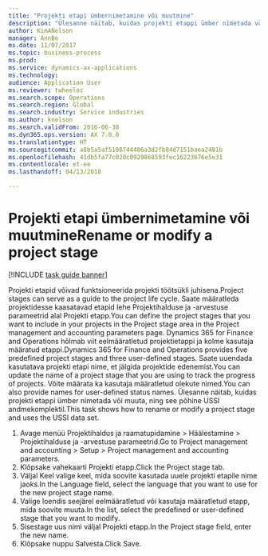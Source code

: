 ```yaml
--- 
title: "Projekti etapi ümbernimetamine või muutmine"
description: "Ülesanne näitab, kuidas projekti etappi ümber nimetada või muuta."
author: KimANelson
manager: AnnBe
ms.date: 11/07/2017
ms.topic: business-process
ms.prod: 
ms.service: dynamics-ax-applications
ms.technology: 
audience: Application User
ms.reviewer: twheeloc
ms.search.scope: Operations
ms.search.region: Global
ms.search.industry: Service industries
ms.author: knelson
ms.search.validFrom: 2016-06-30
ms.dyn365.ops.version: AX 7.0.0
ms.translationtype: HT
ms.sourcegitcommit: a8b5a5af5108744406a3d2fb84d7151baea2481b
ms.openlocfilehash: 41db5fa77c020c0929868593fec16223676e5e31
ms.contentlocale: et-ee
ms.lasthandoff: 04/13/2018

---
```

# <a name="rename-or-modify-a-project-stage"></a><span data-ttu-id="c0b9a-103">Projekti etapi ümbernimetamine või muutmine</span><span class="sxs-lookup"><span data-stu-id="c0b9a-103">Rename or modify a project stage</span></span>

[!INCLUDE [task guide banner](../../includes/task-guide-banner.md)]

<span data-ttu-id="c0b9a-104">Projekti etapid võivad funktsioneerida projekti töötsükli juhisena.</span><span class="sxs-lookup"><span data-stu-id="c0b9a-104">Project stages can serve as a guide to the project life cycle.</span></span> <span data-ttu-id="c0b9a-105">Saate määratleda projektidesse kaasatavad etapid lehe Projektihalduse ja -arvestuse parameetrid alal Projekti etapp.</span><span class="sxs-lookup"><span data-stu-id="c0b9a-105">You can define the project stages that you want to include in your projects in the Project stage area in the Project management and accounting parameters page.</span></span> <span data-ttu-id="c0b9a-106">Dynamics 365 for Finance and Operations hõlmab viit eelmääratletud projektietappi ja kolme kasutaja määratud etappi.</span><span class="sxs-lookup"><span data-stu-id="c0b9a-106">Dynamics 365 for Finance and Operations provides five predefined project stages and three user-defined stages.</span></span> <span data-ttu-id="c0b9a-107">Saate uuendada kasutatava projekti etapi nime, et jälgida projektide edenemist.</span><span class="sxs-lookup"><span data-stu-id="c0b9a-107">You can update the name of a project stage that you are using to track the progress of projects.</span></span> <span data-ttu-id="c0b9a-108">Võite määrata ka kasutaja määratletud olekute nimed.</span><span class="sxs-lookup"><span data-stu-id="c0b9a-108">You can also provide names for user-defined status names.</span></span> <span data-ttu-id="c0b9a-109">Ülesanne näitab, kuidas projekti etappi ümber nimetada või muuta, ning see põhine USSI andmekomplektil.</span><span class="sxs-lookup"><span data-stu-id="c0b9a-109">This task shows how to rename or modify a project stage and uses the USSI data set.</span></span>

1. <span data-ttu-id="c0b9a-110">Avage menüü Projektihaldus ja raamatupidamine > Häälestamine > Projektihalduse ja -arvestuse parameetrid.</span><span class="sxs-lookup"><span data-stu-id="c0b9a-110">Go to Project management and accounting > Setup > Project management and accounting parameters.</span></span>
2. <span data-ttu-id="c0b9a-111">Klõpsake vahekaarti Projekti etapp.</span><span class="sxs-lookup"><span data-stu-id="c0b9a-111">Click the Project stage tab.</span></span>
3. <span data-ttu-id="c0b9a-112">Väljal Keel valige keel, mida soovite kasutada uuele projekti etapile nime jaoks.</span><span class="sxs-lookup"><span data-stu-id="c0b9a-112">In the Language field, select the language that you want to use for the new project stage name.</span></span>
4. <span data-ttu-id="c0b9a-113">Valige loendis seejärel eelmääratletud või kasutaja määratletud etapp, mida soovite muuta.</span><span class="sxs-lookup"><span data-stu-id="c0b9a-113">In the list, select the predefined or user-defined stage that you want to modify.</span></span> 
5. <span data-ttu-id="c0b9a-114">Sisestage uus nimi väljal Projekti etapp.</span><span class="sxs-lookup"><span data-stu-id="c0b9a-114">In the Project stage field, enter the new name.</span></span>
6. <span data-ttu-id="c0b9a-115">Klõpsake nuppu Salvesta.</span><span class="sxs-lookup"><span data-stu-id="c0b9a-115">Click Save.</span></span>

